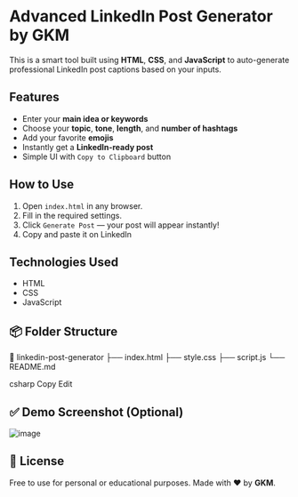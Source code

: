 # Advanced LinkedIn Post Generator by GKM

This is a smart tool built using **HTML**, **CSS**, and **JavaScript** to auto-generate professional LinkedIn post captions based on your inputs.

## Features

- Enter your **main idea or keywords**
- Choose your **topic**, **tone**, **length**, and **number of hashtags**
- Add your favorite **emojis**
- Instantly get a **LinkedIn-ready post**
- Simple UI with `Copy to Clipboard` button

##  How to Use

1. Open `index.html` in any browser.
2. Fill in the required settings.
3. Click `Generate Post` — your post will appear instantly!
4. Copy and paste it on LinkedIn 

##  Technologies Used

- HTML
- CSS
- JavaScript
## 📦 Folder Structure

📁 linkedin-post-generator
├── index.html
├── style.css
├── script.js
└── README.md

csharp
Copy
Edit

## ✅ Demo Screenshot (Optional)
![image](https://github.com/user-attachments/assets/1f42ce5d-ec06-4c2d-a6fc-090506a93969)


## 📄 License

Free to use for personal or educational purposes. Made with ❤️ by **GKM**.

